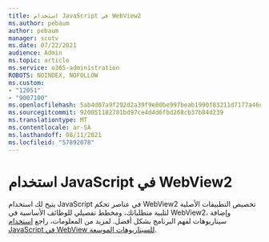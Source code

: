 ```yaml
---
title: استخدام JavaScript في WebView2
ms.author: pebaum
author: pebaum
manager: scotv
ms.date: 07/22/2021
audience: Admin
ms.topic: article
ms.service: o365-administration
ROBOTS: NOINDEX, NOFOLLOW
ms.custom:
- "12051"
- "9007100"
ms.openlocfilehash: 5ab4d07a9f292d2a39f9e00be997beab1990f83211d7177a46cc310effbe4553
ms.sourcegitcommit: 920051182781bd97ce4d4d6fbd268cb37b84d239
ms.translationtype: MT
ms.contentlocale: ar-SA
ms.lasthandoff: 08/11/2021
ms.locfileid: "57892078"
---
```

# <a name="use-javascript-in-webview2"></a>استخدام JavaScript في WebView2

يتيح لك استخدام JavaScript في عناصر تحكم WebView2 تخصيص التطبيقات الأصلية لتلبية متطلباتك، ومخطط تفصيلي للوظائف الأساسية في WebView2، وإضافة سيناريوهات لفهم البرنامج بشكل أفضل. لمزيد من المعلومات، راجع [استخدام JavaScript في WebView للسيناريوهات الموسعة](https://docs.microsoft.com/microsoft-edge/webview2/how-to/javascript).
